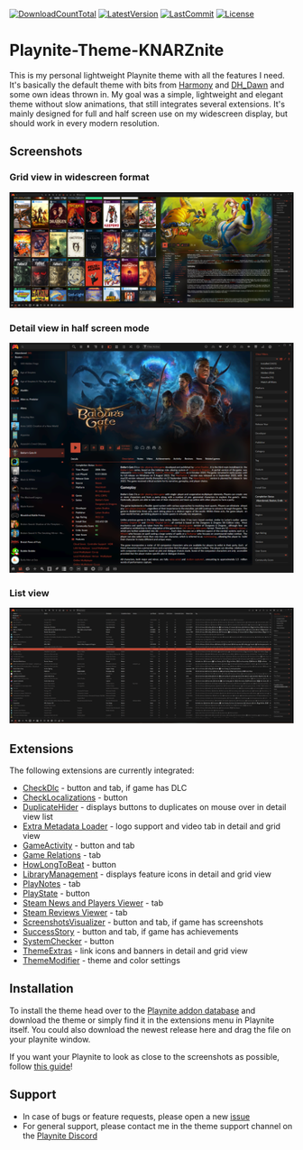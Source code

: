 [![DownloadCountTotal](https://img.shields.io/github/downloads/HerrKnarz/Playnite-Theme-KNARZnite/total?style=flat)](https://github.com/HerrKnarz/Playnite-Theme-KNARZnite/archive/refs/heads/main.zip)
[![LatestVersion](https://img.shields.io/github/v/release/HerrKnarz/Playnite-Theme-KNARZnite?include_prereleases&style=flat)](https://github.com/HerrKnarz/Playnite-Theme-KNARZnite/releases)
[![LastCommit](https://img.shields.io/github/last-commit/HerrKnarz/Playnite-Theme-KNARZnite?style=flat)](https://github.com/HerrKnarz/Playnite-Theme-KNARZnite/commits/main)
[![License](https://img.shields.io/github/license/HerrKnarz/Playnite-Theme-KNARZnite?style=flat)](https://github.com/HerrKnarz/Playnite-Theme-KNARZnite/blob/main/LICENSE.txt)

# Playnite-Theme-KNARZnite

This is my personal lightweight Playnite theme with all the features I need. It's basically the default theme with bits from [Harmony](https://playnite.link/addons.html#Harmony_d49ef7bc-49de-4fd0-9a67-bd1f26b56047) and [DH_Dawn](https://playnite.link/addons.html#felixkmh_DesktopTheme_DH_Dawn) and some own ideas thrown in. My goal was a simple, lightweight and elegant theme without slow animations, that still integrates several extensions. It's mainly designed for full and half screen use on my widescreen display, but should work in every modern resolution.

## Screenshots

### Grid view in widescreen format

![Screenshot](https://raw.githubusercontent.com/HerrKnarz/Playnite-Theme-KNARZnite/main/screenshots/GridView.webp)

### Detail view in half screen mode

![Screenshot](https://raw.githubusercontent.com/HerrKnarz/Playnite-Theme-KNARZnite/main/screenshots/DetailView.webp)

### List view

![Screenshot](https://raw.githubusercontent.com/HerrKnarz/Playnite-Theme-KNARZnite/main/screenshots/ListView.webp)

## Extensions

The following extensions are currently integrated:

- [CheckDlc](https://playnite.link/addons.html#playnite-checkdlc-plugin) - button and tab, if game has DLC
- [CheckLocalizations](https://playnite.link/addons.html#playnite-checklocalizations-plugin) - button
- [DuplicateHider](https://playnite.link/addons.html#felixkmh_DuplicateHider_Plugin) - displays buttons to duplicates on mouse over in detail view list
- [Extra Metadata Loader](https://playnite.link/addons.html#ExtraMetadataLoader_705fdbca-e1fc-4004-b839-1d040b8b4429) - logo support and video tab in detail and grid view
- [GameActivity](https://playnite.link/addons.html#playnite-gameactivity-plugin) - button and tab
- [Game Relations](https://playnite.link/addons.html#GameRelations_a4c15d63-9ab4-4d96-9a0c-8f9b35d43a1f) - tab
- [HowLongToBeat](https://playnite.link/addons.html#playnite-howlongtobeat-plugin) - button
- [LibraryManagement](https://playnite.link/addons.html#playnite-librarymanagement-plugin) - displays feature icons in detail and grid view
- [PlayNotes](https://playnite.link/addons.html#PlayNotes_4208657d-4f78-42d2-968f-39f24de275e1) - tab
- [PlayState](https://playnite.link/addons.html#PlayState) - button
- [Steam News and Players Viewer](https://playnite.link/addons.html#NewsViewer_15e03ffe-90f6-4e8e-bd4d-94514777481d) - tab
- [Steam Reviews Viewer](Review_Viewer_ca24e37a-76d9-49bf-89ab-d3cba4a54bd1) - tab
- [ScreenshotsVisualizer](https://playnite.link/addons.html#playnite-screenshotsvisualizer-plugin) - button and tab, if game has screenshots
- [SuccessStory](https://playnite.link/addons.html#playnite-successstory-plugin) - button and tab, if game has achievements
- [SystemChecker](https://playnite.link/addons.html#playnite-systemchecker-plugin) - button
- [ThemeExtras](https://playnite.link/addons.html#felixkmh_Extras_Plugin) - link icons and banners in detail and grid view
- [ThemeModifier](https://playnite.link/addons.html#playnite-thememodifier-plugin) - theme and color settings

## Installation

To install the theme head over to the [Playnite addon database](https://playnite.link/addons.html) and download the theme or simply find it in the extensions menu in Playnite itself. You could also download the newest release here and drag the file on your playnite window.

If you want your Playnite to look as close to the screenshots as possible, follow [this guide](https://github.com/HerrKnarz/Playnite-Theme-KNARZnite/wiki/How-to-achieve-the-look-from-the-screenshots%3F)!

## Support

- In case of bugs or feature requests, please open a new [issue](https://github.com/HerrKnarz/Playnite-Theme-KNARZnite/issues)
- For general support, please contact me in the theme support channel on the [Playnite Discord](https://discord.com/channels/365863063296933888/808419347105447957)
